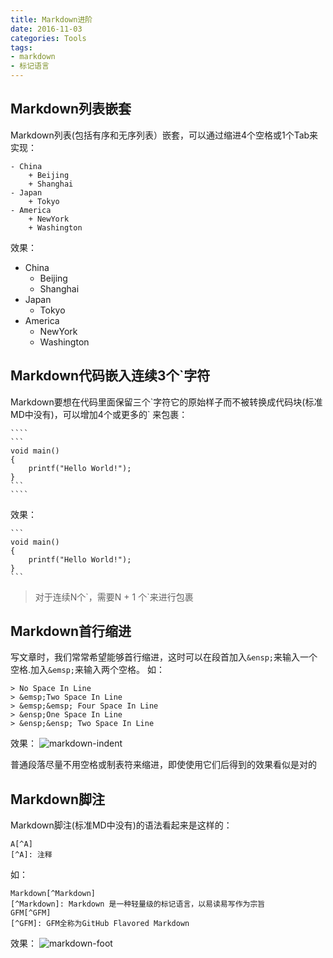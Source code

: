 ```yaml
---
title: Markdown进阶
date: 2016-11-03
categories: Tools
tags:
- markdown
- 标记语言
---
```


## Markdown列表嵌套
Markdown列表(包括有序和无序列表）嵌套，可以通过缩进4个空格或1个Tab来实现：
<!--more-->

    - China
        + Beijing
        + Shanghai
    - Japan
        + Tokyo
    - America
        + NewYork
        + Washington
效果：
- China
    + Beijing
    + Shanghai
- Japan
    + Tokyo
- America
    + NewYork
    + Washington

## Markdown代码嵌入连续3个\`字符
Markdown要想在代码里面保留三个\`字符它的原始样子而不被转换成代码块(标准MD中没有)，可以增加4个或更多的\` 来包裹：
`````
````
```
void main()
{
    printf("Hello World!");
}
```
````
`````
效果：
````
```
void main()
{
    printf("Hello World!");
}
```
````
> 对于连续N个\`，需要N + 1 个\`来进行包裹

## Markdown首行缩进
写文章时，我们常常希望能够首行缩进，这时可以在段首加入`&ensp;`来输入一个空格.加入`&emsp;`来输入两个空格。
如：

    > No Space In Line
    > &emsp;Two Space In Line
    > &emsp;&emsp; Four Space In Line
    > &ensp;One Space In Line
    > &ensp;&ensp; Two Space In Line

效果：
![markdown-indent](markdown-ex1.png)

普通段落尽量不用空格或制表符来缩进，即使使用它们后得到的效果看似是对的

## Markdown脚注
Markdown脚注(标准MD中没有)的语法看起来是这样的：

    A[^A]
    [^A]: 注释
如：

    Markdown[^Markdown]
    [^Markdown]: Markdown 是一种轻量级的标记语言，以易读易写作为宗旨
    GFM[^GFM]
    [^GFM]: GFM全称为GitHub Flavored Markdown

效果：
![markdown-foot](markdown-ex2.png)

